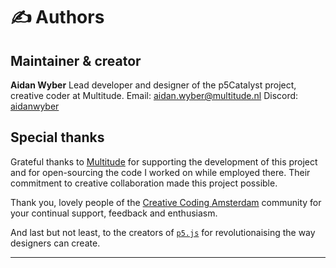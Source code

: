 # ✍️ Authors

## Maintainer & creator

**Aidan Wyber**
Lead developer and designer of the p5Catalyst project, creative coder at Multitude.
Email: [aidan.wyber@multitude.nl](mailto:aidan.wyber@multitude.nl)
Discord: [aidanwyber](https://discordapp.com/users/603927521691435019)

## Special thanks

Grateful thanks to [Multitude](https://www.multitude.nl/) for supporting the development of this project and for open-sourcing the code I worked on while employed there. Their commitment to creative collaboration made this project possible.

Thank you, lovely people of the [Creative Coding Amsterdam](https://cca.codes/) community for your continual support, feedback and enthusiasm.

And last but not least, to the creators of [`p5.js`](https://p5js.org/) for revolutionaising the way designers can create.

---
